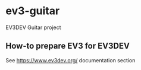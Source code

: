 # ev3-guitar
EV3DEV Guitar project

## How-to prepare EV3 for EV3DEV
See https://www.ev3dev.org/ documentation section
